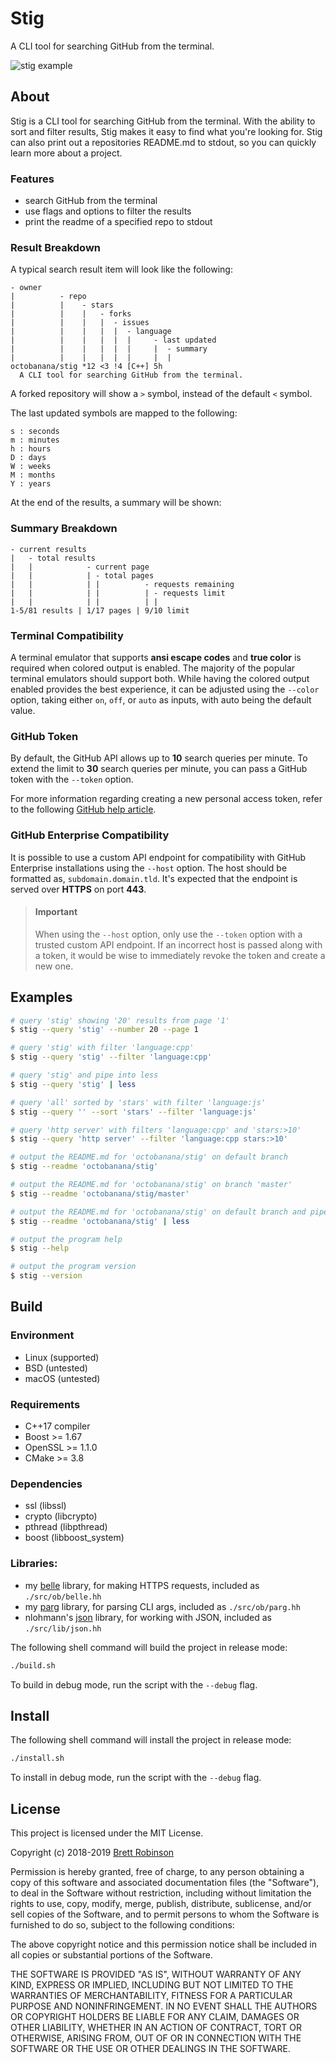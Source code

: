 # Stig
A CLI tool for searching GitHub from the terminal.

![stig example](https://raw.githubusercontent.com/octobanana/stig/master/assets/stig.png)

## About
Stig is a CLI tool for searching GitHub from the terminal.
With the ability to sort and filter results, Stig makes it easy to find what you're looking for.
Stig can also print out a repositories README.md to stdout, so you can quickly learn more about a project.

### Features
* search GitHub from the terminal
* use flags and options to filter the results
* print the readme of a specified repo to stdout

### Result Breakdown
A typical search result item will look like the following:
```
- owner
|          - repo
|          |    - stars
|          |    |   - forks
|          |    |   |  - issues
|          |    |   |  |  - language
|          |    |   |  |  |     - last updated
|          |    |   |  |  |     |  - summary
|          |    |   |  |  |     |  |
octobanana/stig *12 <3 !4 [C++] 5h
  A CLI tool for searching GitHub from the terminal.
```

A forked repository will show a `>` symbol, instead of the default `<` symbol.

The last updated symbols are mapped to the following:
```
s : seconds
m : minutes
h : hours
D : days
W : weeks
M : months
Y : years
```

At the end of the results, a summary will be shown:
### Summary Breakdown
```
- current results
|   - total results
|   |            - current page
|   |            | - total pages
|   |            | |          - requests remaining
|   |            | |          | - requests limit
|   |            | |          | |
1-5/81 results | 1/17 pages | 9/10 limit
```

### Terminal Compatibility
A terminal emulator that supports __ansi escape codes__ and __true color__
is required when colored output is enabled.
The majority of the popular terminal emulators should support both.
While having the colored output enabled provides the best experience,
it can be adjusted using the `--color` option,
taking either `on`, `off`, or `auto` as inputs, with auto being the default value.

### GitHub Token
By default, the GitHub API allows up to __10__ search queries per minute.
To extend the limit to __30__ search queries per minute, you can pass a GitHub token with the `--token` option.

For more information regarding creating a new personal access token,
refer to the following [GitHub help article](https://help.github.com/articles/creating-a-personal-access-token-for-the-command-line/).

### GitHub Enterprise Compatibility
It is possible to use a custom API endpoint for compatibility with GitHub
Enterprise installations using the `--host` option. The host should be
formatted as, `subdomain.domain.tld`. It's expected that the endpoint is served over __HTTPS__ on port __443__.

> #### Important
> When using the `--host` option, only use the `--token` option with
> a trusted custom API endpoint.
> If an incorrect host is passed along with a token,
> it would be wise to immediately revoke the token and create a new one.

## Examples
```sh
# query 'stig' showing '20' results from page '1'
$ stig --query 'stig' --number 20 --page 1

# query 'stig' with filter 'language:cpp'
$ stig --query 'stig' --filter 'language:cpp'

# query 'stig' and pipe into less
$ stig --query 'stig' | less

# query 'all' sorted by 'stars' with filter 'language:js'
$ stig --query '' --sort 'stars' --filter 'language:js'

# query 'http server' with filters 'language:cpp' and 'stars:>10'
$ stig --query 'http server' --filter 'language:cpp stars:>10'

# output the README.md for 'octobanana/stig' on default branch
$ stig --readme 'octobanana/stig'

# output the README.md for 'octobanana/stig' on branch 'master'
$ stig --readme 'octobanana/stig/master'

# output the README.md for 'octobanana/stig' on default branch and pipe into less
$ stig --readme 'octobanana/stig' | less

# output the program help
$ stig --help

# output the program version
$ stig --version
```

## Build
### Environment
* Linux (supported)
* BSD (untested)
* macOS (untested)

### Requirements
* C++17 compiler
* Boost >= 1.67
* OpenSSL >= 1.1.0
* CMake >= 3.8

### Dependencies
* ssl (libssl)
* crypto (libcrypto)
* pthread (libpthread)
* boost (libboost_system)

### Libraries:
* my [belle](https://github.com/octobanana/belle) library, for making HTTPS requests, included as `./src/ob/belle.hh`
* my [parg](https://github.com/octobanana/parg) library, for parsing CLI args, included as `./src/ob/parg.hh`
* nlohmann's [json](https://github.com/nlohmann/json) library, for working with JSON, included as `./src/lib/json.hh`

The following shell command will build the project in release mode:
```sh
./build.sh
```
To build in debug mode, run the script with the `--debug` flag.

## Install
The following shell command will install the project in release mode:
```sh
./install.sh
```
To install in debug mode, run the script with the `--debug` flag.

## License
This project is licensed under the MIT License.

Copyright (c) 2018-2019 [Brett Robinson](https://octobanana.com/)

Permission is hereby granted, free of charge, to any person obtaining a copy
of this software and associated documentation files (the "Software"), to deal
in the Software without restriction, including without limitation the rights
to use, copy, modify, merge, publish, distribute, sublicense, and/or sell
copies of the Software, and to permit persons to whom the Software is
furnished to do so, subject to the following conditions:

The above copyright notice and this permission notice shall be included in all
copies or substantial portions of the Software.

THE SOFTWARE IS PROVIDED "AS IS", WITHOUT WARRANTY OF ANY KIND, EXPRESS OR
IMPLIED, INCLUDING BUT NOT LIMITED TO THE WARRANTIES OF MERCHANTABILITY,
FITNESS FOR A PARTICULAR PURPOSE AND NONINFRINGEMENT. IN NO EVENT SHALL THE
AUTHORS OR COPYRIGHT HOLDERS BE LIABLE FOR ANY CLAIM, DAMAGES OR OTHER
LIABILITY, WHETHER IN AN ACTION OF CONTRACT, TORT OR OTHERWISE, ARISING FROM,
OUT OF OR IN CONNECTION WITH THE SOFTWARE OR THE USE OR OTHER DEALINGS IN THE
SOFTWARE.
